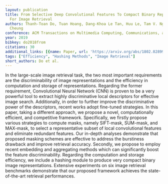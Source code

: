 ```yaml
---
layout: publication
title: From Selective Deep Convolutional Features To Compact Binary Representations
  For Image Retrieval
authors: Thanh-Toan Do, Tuan Hoang, Dang-Khoa Le Tan, Huu Le, Tam V. Nguyen, Ngai-Man
  Cheung
conference: ACM Transactions on Multimedia Computing, Communications, and Applications
year: 2019
bibkey: do2018from
citations: 30
additional_links: [{name: Paper, url: 'https://arxiv.org/abs/1802.02899'}]
tags: ["Efficiency", "Hashing Methods", "Image Retrieval"]
short_authors: Do et al.
---
```

In the large-scale image retrieval task, the two most important requirements
are the discriminability of image representations and the efficiency in
computation and storage of representations. Regarding the former requirement,
Convolutional Neural Network (CNN) is proven to be a very powerful tool to
extract highly discriminative local descriptors for effective image search.
Additionally, in order to further improve the discriminative power of the
descriptors, recent works adopt fine-tuned strategies. In this paper, taking a
different approach, we propose a novel, computationally efficient, and
competitive framework. Specifically, we firstly propose various strategies to
compute masks, namely SIFT-mask, SUM-mask, and MAX-mask, to select a
representative subset of local convolutional features and eliminate redundant
features. Our in-depth analyses demonstrate that proposed masking schemes are
effective to address the burstiness drawback and improve retrieval accuracy.
Secondly, we propose to employ recent embedding and aggregating methods which
can significantly boost the feature discriminability. Regarding the computation
and storage efficiency, we include a hashing module to produce very compact
binary image representations. Extensive experiments on six image retrieval
benchmarks demonstrate that our proposed framework achieves the
state-of-the-art retrieval performances.